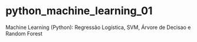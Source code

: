 # python_machine_learning_01
Machine Learning (Python): Regressão Logística, SVM, Árvore de Decisao e Random Forest 
